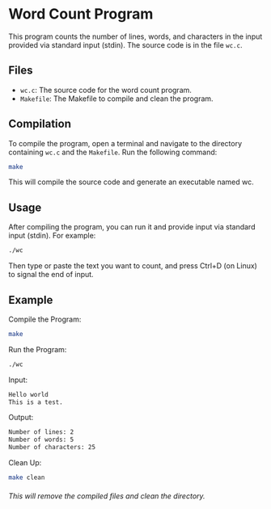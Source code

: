 # Word Count Program

This program counts the number of lines, words, and characters in the input provided via standard input (stdin). The source code is in the file `wc.c`.

## Files
- `wc.c`: The source code for the word count program.
- `Makefile`: The Makefile to compile and clean the program.

## Compilation

To compile the program, open a terminal and navigate to the directory containing `wc.c` and the `Makefile`. Run the following command:

```sh
make
```

This will compile the source code and generate an executable named wc.

## Usage

After compiling the program, you can run it and provide input via standard input (stdin). For example:

```sh
./wc
```

Then type or paste the text you want to count, and press Ctrl+D (on Linux) to signal the end of input.

## Example

Compile the Program:

```sh
make
```

Run the Program:

```sh
./wc
```

Input:

```sh
Hello world
This is a test.
```

Output:

```sh
Number of lines: 2
Number of words: 5
Number of characters: 25
```

Clean Up:

```sh
make clean
```

###### This will remove the compiled files and clean the directory.